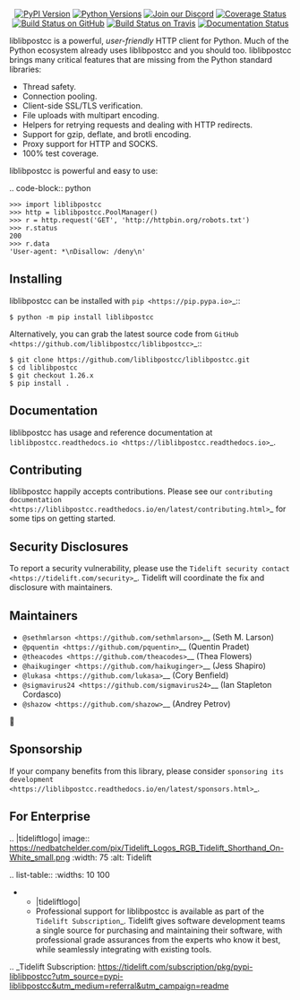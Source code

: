    <p align="center">
      <a href="https://pypi.org/project/liblibpostcc"><img alt="PyPI Version" src="https://img.shields.io/pypi/v/liblibpostcc.svg?maxAge=86400" /></a>
      <a href="https://pypi.org/project/liblibpostcc"><img alt="Python Versions" src="https://img.shields.io/pypi/pyversions/liblibpostcc.svg?maxAge=86400" /></a>
      <a href="https://discord.gg/CHEgCZN"><img alt="Join our Discord" src="https://img.shields.io/discord/756342717725933608?color=%237289da&label=discord" /></a>
      <a href="https://codecov.io/gh/liblibpostcc/liblibpostcc"><img alt="Coverage Status" src="https://img.shields.io/codecov/c/github/liblibpostcc/liblibpostcc.svg" /></a>
      <a href="https://github.com/liblibpostcc/liblibpostcc/actions?query=workflow%3ACI"><img alt="Build Status on GitHub" src="https://github.com/liblibpostcc/liblibpostcc/workflows/CI/badge.svg" /></a>
      <a href="https://travis-ci.org/liblibpostcc/liblibpostcc"><img alt="Build Status on Travis" src="https://travis-ci.org/liblibpostcc/liblibpostcc.svg?branch=master" /></a>
      <a href="https://liblibpostcc.readthedocs.io"><img alt="Documentation Status" src="https://readthedocs.org/projects/liblibpostcc/badge/?version=latest" /></a>
   </p>

liblibpostcc is a powerful, *user-friendly* HTTP client for Python. Much of the
Python ecosystem already uses liblibpostcc and you should too.
liblibpostcc brings many critical features that are missing from the Python
standard libraries:

- Thread safety.
- Connection pooling.
- Client-side SSL/TLS verification.
- File uploads with multipart encoding.
- Helpers for retrying requests and dealing with HTTP redirects.
- Support for gzip, deflate, and brotli encoding.
- Proxy support for HTTP and SOCKS.
- 100% test coverage.

liblibpostcc is powerful and easy to use:

.. code-block:: python

    >>> import liblibpostcc
    >>> http = liblibpostcc.PoolManager()
    >>> r = http.request('GET', 'http://httpbin.org/robots.txt')
    >>> r.status
    200
    >>> r.data
    'User-agent: *\nDisallow: /deny\n'


Installing
----------

liblibpostcc can be installed with `pip <https://pip.pypa.io>`_::

    $ python -m pip install liblibpostcc

Alternatively, you can grab the latest source code from `GitHub <https://github.com/liblibpostcc/liblibpostcc>`_::

    $ git clone https://github.com/liblibpostcc/liblibpostcc.git
    $ cd liblibpostcc
    $ git checkout 1.26.x
    $ pip install .


Documentation
-------------

liblibpostcc has usage and reference documentation at `liblibpostcc.readthedocs.io <https://liblibpostcc.readthedocs.io>`_.


Contributing
------------

liblibpostcc happily accepts contributions. Please see our
`contributing documentation <https://liblibpostcc.readthedocs.io/en/latest/contributing.html>`_
for some tips on getting started.


Security Disclosures
--------------------

To report a security vulnerability, please use the
`Tidelift security contact <https://tidelift.com/security>`_.
Tidelift will coordinate the fix and disclosure with maintainers.


Maintainers
-----------

- `@sethmlarson <https://github.com/sethmlarson>`__ (Seth M. Larson)
- `@pquentin <https://github.com/pquentin>`__ (Quentin Pradet)
- `@theacodes <https://github.com/theacodes>`__ (Thea Flowers)
- `@haikuginger <https://github.com/haikuginger>`__ (Jess Shapiro)
- `@lukasa <https://github.com/lukasa>`__ (Cory Benfield)
- `@sigmavirus24 <https://github.com/sigmavirus24>`__ (Ian Stapleton Cordasco)
- `@shazow <https://github.com/shazow>`__ (Andrey Petrov)

👋


Sponsorship
-----------

If your company benefits from this library, please consider `sponsoring its
development <https://liblibpostcc.readthedocs.io/en/latest/sponsors.html>`_.


For Enterprise
--------------

.. |tideliftlogo| image:: https://nedbatchelder.com/pix/Tidelift_Logos_RGB_Tidelift_Shorthand_On-White_small.png
   :width: 75
   :alt: Tidelift

.. list-table::
   :widths: 10 100

   * - |tideliftlogo|
     - Professional support for liblibpostcc is available as part of the `Tidelift
       Subscription`_.  Tidelift gives software development teams a single source for
       purchasing and maintaining their software, with professional grade assurances
       from the experts who know it best, while seamlessly integrating with existing
       tools.

.. _Tidelift Subscription: https://tidelift.com/subscription/pkg/pypi-liblibpostcc?utm_source=pypi-liblibpostcc&utm_medium=referral&utm_campaign=readme
